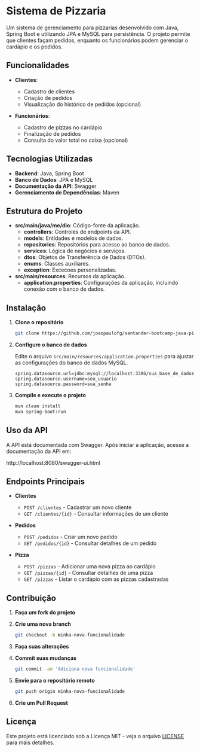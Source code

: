 # Sistema de Pizzaria

Um sistema de gerenciamento para pizzarias desenvolvido com Java, Spring Boot e utilizando JPA e MySQL para persistência. O projeto permite que clientes façam pedidos, enquanto os funcionários podem gerenciar o cardápio e os pedidos.

## Funcionalidades

- **Clientes**:
  - Cadastro de clientes
  - Criação de pedidos
  - Visualização do histórico de pedidos (opcional)

- **Funcionários**:
  - Cadastro de pizzas no cardápio
  - Finalização de pedidos
  - Consulta do valor total no caixa (opcional)

## Tecnologias Utilizadas

- **Backend**: Java, Spring Boot
- **Banco de Dados**: JPA e MySQL
- **Documentação da API**: Swagger
- **Gerenciamento de Dependências**: Maven

## Estrutura do Projeto

- **src/main/java/me/dio**: Código-fonte da aplicação.
  - **controllers**: Controles de endpoints da API.
  - **models**: Entidades e modelos de dados.
  - **repositories**: Repositórios para acesso ao banco de dados.
  - **services**: Lógica de negócios e serviços.
  - **dtos**: Objetos de Transferência de Dados (DTOs).
  - **enums**: Classes auxiliares.
  - **exception**: Excecoes personalizadas.
- **src/main/resources**: Recursos da aplicação.
  - **application.properties**: Configurações da aplicação, incluindo conexão com o banco de dados.

## Instalação

1. **Clone o repositório**

    ```bash
    git clone https://github.com/joaopaulofg/santander-bootcamp-java-pixxaria.git
    ```

2. **Configure o banco de dados**

    Edite o arquivo `src/main/resources/application.properties` para ajustar as configurações do banco de dados MySQL.

    ```properties
    spring.datasource.url=jdbc:mysql://localhost:3306/sua_base_de_dados
    spring.datasource.username=seu_usuario
    spring.datasource.password=sua_senha
    ```

3. **Compile e execute o projeto**

    ```bash
    mvn clean install
    mvn spring-boot:run
    ```

## Uso da API

A API está documentada com Swagger. Após iniciar a aplicação, acesse a documentação da API em:

http://localhost:8080/swagger-ui.html

## Endpoints Principais

- **Clientes**
  - `POST /clientes` - Cadastrar um novo cliente
  - `GET /clientes/{id}` - Consultar informações de um cliente

- **Pedidos**
  - `POST /pedidos` - Criar um novo pedido
  - `GET /pedidos/{id}` - Consultar detalhes de um pedido

- **Pizza**
  - `POST /pizzas` - Adicionar uma nova pizza ao cardápio
  - `GET /pizzas/{id}` - Consultar detalhes de uma pizza
  - `GET /pizzas` - Listar o cardápio com as pizzas cadastradas

## Contribuição

1. **Faça um fork do projeto**
2. **Crie uma nova branch**

    ```bash
    git checkout -b minha-nova-funcionalidade
    ```

3. **Faça suas alterações**
4. **Commit suas mudanças**

    ```bash
    git commit -am 'Adiciona nova funcionalidade'
    ```
5. **Envie para o repositório remoto**

    ```bash
    git push origin minha-nova-funcionalidade
    ```
6. **Crie um Pull Request**

## Licença

Este projeto está licenciado sob a Licença MIT - veja o arquivo [LICENSE](LICENSE) para mais detalhes.


